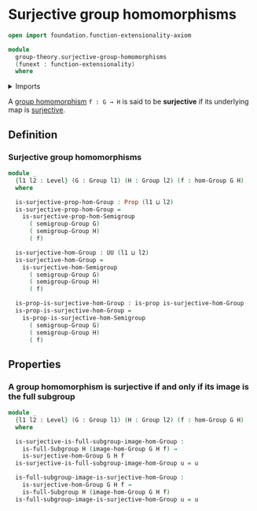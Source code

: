 # Surjective group homomorphisms

```agda
open import foundation.function-extensionality-axiom

module
  group-theory.surjective-group-homomorphisms
  (funext : function-extensionality)
  where
```

<details><summary>Imports</summary>

```agda
open import foundation.propositions funext
open import foundation.surjective-maps funext
open import foundation.universe-levels

open import group-theory.full-subgroups funext
open import group-theory.groups funext
open import group-theory.homomorphisms-groups funext
open import group-theory.images-of-group-homomorphisms funext
open import group-theory.surjective-semigroup-homomorphisms funext
```

</details>

A [group homomorphism](group-theory.homomorphisms-groups.md) `f : G → H` is said
to be **surjective** if its underlying map is
[surjective](foundation.surjective-maps.md).

## Definition

### Surjective group homomorphisms

```agda
module _
  {l1 l2 : Level} (G : Group l1) (H : Group l2) (f : hom-Group G H)
  where

  is-surjective-prop-hom-Group : Prop (l1 ⊔ l2)
  is-surjective-prop-hom-Group =
    is-surjective-prop-hom-Semigroup
      ( semigroup-Group G)
      ( semigroup-Group H)
      ( f)

  is-surjective-hom-Group : UU (l1 ⊔ l2)
  is-surjective-hom-Group =
    is-surjective-hom-Semigroup
      ( semigroup-Group G)
      ( semigroup-Group H)
      ( f)

  is-prop-is-surjective-hom-Group : is-prop is-surjective-hom-Group
  is-prop-is-surjective-hom-Group =
    is-prop-is-surjective-hom-Semigroup
      ( semigroup-Group G)
      ( semigroup-Group H)
      ( f)
```

## Properties

### A group homomorphism is surjective if and only if its image is the full subgroup

```agda
module _
  {l1 l2 : Level} (G : Group l1) (H : Group l2) (f : hom-Group G H)
  where

  is-surjective-is-full-subgroup-image-hom-Group :
    is-full-Subgroup H (image-hom-Group G H f) →
    is-surjective-hom-Group G H f
  is-surjective-is-full-subgroup-image-hom-Group u = u

  is-full-subgroup-image-is-surjective-hom-Group :
    is-surjective-hom-Group G H f →
    is-full-Subgroup H (image-hom-Group G H f)
  is-full-subgroup-image-is-surjective-hom-Group u = u
```
